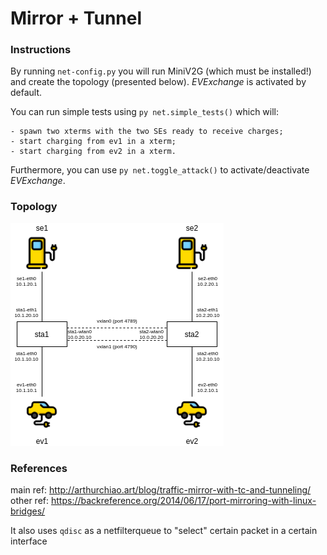 # Mirror + Tunnel

### Instructions

By running `net-config.py` you will run MiniV2G (which must be installed!) and create the topology (presented below). *EVExchange* is activated by default.

You can run simple tests using `py net.simple_tests()` which will:
	
	- spawn two xterms with the two SEs ready to receive charges;
	- start charging from ev1 in a xterm;
	- start charging from ev2 in a xterm.

Furthermore, you can use `py net.toggle_attack()` to activate/deactivate *EVExchange*.


### Topology
![topology](https://github.com/donadelden/EVExchange/blob/main/pics/wifi-topology.png?raw=true)


### References

main ref: http://arthurchiao.art/blog/traffic-mirror-with-tc-and-tunneling/
other ref: https://backreference.org/2014/06/17/port-mirroring-with-linux-bridges/

 It also uses `qdisc` as a netfilterqueue to "select" certain packet in a certain interface
